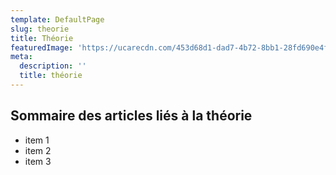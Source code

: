 ```yaml
---
template: DefaultPage
slug: theorie
title: Théorie
featuredImage: 'https://ucarecdn.com/453d68d1-dad7-4b72-8bb1-28fd690e4f89/'
meta:
  description: ''
  title: théorie
---
```

## Sommaire des articles liés à la théorie

* item 1
* item 2
* item 3

